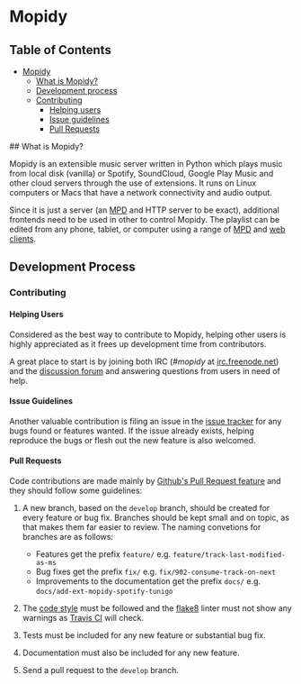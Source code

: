 # Mopidy

## Table of Contents
* [Mopidy](#mopidy)
    * [What is Mopidy?](#intro)
    * [Development process](#development-process)
    * [Contributing](#contributing)
        * [Helping users](#helping-users)
        * [Issue guidelines](#issue-guidelines)
        * [Pull Requests](#pull-requests)

<div id='intro'/>
## What is Mopidy?

Mopidy is an extensible music server written in Python which plays music from local disk (vanilla) or Spotify, SoundCloud, Google Play Music and other cloud servers through the use of extensions.
It runs on Linux computers or Macs that have a network connectivity and audio output.

Since it is just a server (an [MPD](http://www.musicpd.org) and HTTP server to be exact), additional frontends need to be used in other to control Mopidy.
The playlist can be edited from any phone, tablet, or computer using a range of [MPD](https://docs.mopidy.com/en/latest/clients/mpd/) and [web clients](https://docs.mopidy.com/en/latest/ext/web/#ext-web).

## Development Process

### Contributing

#### Helping Users

Considered as the best way to contribute to Mopidy, helping other users is highly appreciated as it frees up development time from contributors.

A great place to start is by joining both IRC (*#mopidy* at [irc.freenode.net](irc.freenode.net)) and the [discussion forum](discuss.mopidy.com) and answering questions from users in need of help.

#### Issue Guidelines

Another valuable contribution is filing an issue in the [issue tracker](https://github.com/mopidy/mopidy/issues) for any bugs found or features wanted. If the issue already exists, helping reproduce the bugs or flesh out the new feature is also welcomed.

#### Pull Requests

Code contributions are made mainly by [Github's Pull Request feature](https://help.github.com/articles/using-pull-requests) and they should follow some guidelines:

1. A new branch, based on the `develop` branch, should be created for every feature or bug fix. Branches should be kept small and on topic, as that makes them far easier to review. The naming convetions for branches are as follows:
    * Features get the prefix `feature/` e.g. `feature/track-last-modified-as-ms`
    * Bug fixes get the prefix `fix/` e.g. `fix/902-consume-track-on-next`
    * Improvements to the documentation get the prefix `docs/` e.g. `docs/add-ext-mopidy-spotify-tunigo`

2. The [code style](https://docs.mopidy.com/en/latest/codestyle/#codestyle) must be followed and the [flake8](https://flake8.readthedocs.org/en/2.4.1/) linter must not show any warnings as [Travis CI](https://travis-ci.org/) will check.

3. Tests must be included for any new feature or substantial bug fix.

4. Documentation must also be included for any new feature.

5. Send a pull request to the `develop` branch.
